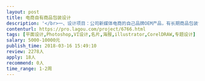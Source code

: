 ```yaml
---                
layout: post       
title: 电商自有商品包装设计           
description: '</br>一、设计项目：公司新媒体电商的自己品牌OEM产品，有长期商品包装设计需求。</br>                        以餐厨类/食品品类商品为主。需要擅长包装设计的团队。</br>二、主要特点：整体风格偏小清新、治愈系、少女心的风格调性，受年轻女孩喜爱的设计风格。</br>三、人员要求：擅长包装设计、灵活熟练驾驭文艺清新、少女心爆棚的风格。</br>'     
contenturl: https://pro.lagou.com/project/6766.html      
tags: [平面设计,Photoshop,VI设计,名片,海报,illustrator,CorelDRAW,专题设计]            
salary: 5000-10000元          
publish_time: 2018-03-16 15:49:10         
review: 2278人                   
apply: 18人                   
recommend: 0人                   
time_range: 1-2周              
---                 
```

